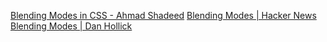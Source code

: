 
[Blending Modes in CSS - Ahmad Shadeed](https://ishadeed.com/article/blending-modes-css)
[Blending Modes | Hacker News](https://news.ycombinator.com/item?id=33292199)
[Blending Modes | Dan Hollick](https://typefully.com/DanHollick/blending-modes-KrBa0JP)
